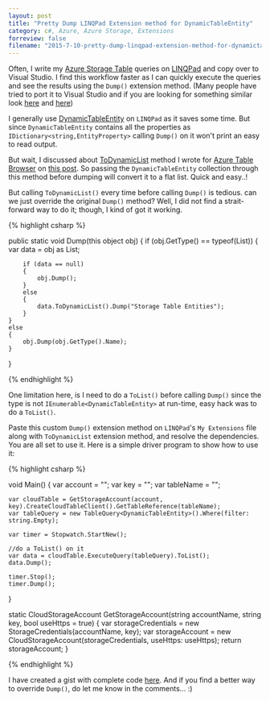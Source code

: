```yaml
---
layout: post
title: "Pretty Dump LINQPad Extension method for DynamicTableEntity"
category: c#, Azure, Azure Storage, Extensions
forreview: false
filename: "2015-7-10-pretty-dump-linqpad-extension-method-for-dynamictableentity.md"
---
```


Often, I write my [Azure Storage Table](https://azure.microsoft.com/en-us/documentation/articles/storage-dotnet-how-to-use-tables/) queries on [LINQPad](https://www.linqpad.net/) and copy over to Visual Studio. I find this workflow faster as I can quickly execute the queries and see the results using the `Dump()` extension method. (Many people have tried to port it to Visual Studio and if you are looking for something similar look [here](http://stackoverflow.com/questions/2699466/linqpad-dump-extension-method-i-want-one) and [here](https://github.com/fragilerus/fragilerus-linqpad-visualizer))

I generally use [DynamicTableEntity](https://msdn.microsoft.com/library/azure/microsoft.windowsazure.storage.table.dynamictableentity.aspx) on `LINQPad` as it saves some time. But since `DynamicTableEntity` contains all the properties as `IDictionary<string,EntityProperty>` calling `Dump()` on it won't print an easy to read output.

But wait, I discussed about [ToDynamicList](https://github.com/amithegde/AzureTableBrowser/blob/master/src/AzureTableBrowser/AzureTableBrowser/Extensions/EnumerableExtensions.cs) method I wrote for [Azure Table Browser](https://github.com/amithegde/AzureTableBrowser) on [this post](http://amithegde.github.io/2015/06/writing-a-fast-and-easy-to-use-azure-storage-table-browser.html). So passing the `DynamicTableEntity` collection through this method before dumping will convert it to a flat list. Quick and easy..!

But calling `ToDynamicList()` every time before calling `Dump()` is tedious. can we just override the original `Dump()` method? Well, I did not find a strait-forward way to do it; though, I kind of got it working.

{% highlight csharp %}

public static void Dump(this object obj)
{
	if (obj.GetType() == typeof(List<DynamicTableEntity>))
	{
		var data = obj as List<DynamicTableEntity>;

		if (data == null)
		{
			obj.Dump();
		}
		else
		{
			data.ToDynamicList().Dump("Storage Table Entities");
		}
	}
	else
	{
		obj.Dump(obj.GetType().Name);
	}
}

{% endhighlight %} 

One limitation here, is I need to do a `ToList()` before calling `Dump()` since the type is not `IEnumerable<DynamicTableEntity>` at run-time,  easy hack was to do a `ToList()`.

Paste this custom `Dump()` extension method on `LINQPad`'s `My Extensions` file along with `ToDynamicList` extension method, and resolve the dependencies. You are all set to use it. Here is a simple driver program to show how to use it:

{% highlight csharp %}

void Main()
{
	var account = "";
	var key = "";
	var tableName = "";

	var cloudTable = GetStorageAccount(account, key).CreateCloudTableClient().GetTableReference(tableName);
	var tableQuery = new TableQuery<DynamicTableEntity>().Where(filter: string.Empty);

	var timer = Stopwatch.StartNew();
	
	//do a ToList() on it
	var data = cloudTable.ExecuteQuery(tableQuery).ToList();
	data.Dump();
	
	timer.Stop();
	timer.Dump();
}

static CloudStorageAccount GetStorageAccount(string accountName, string key, bool useHttps = true)
{
	var storageCredentials = new StorageCredentials(accountName, key);
	var storageAccount = new CloudStorageAccount(storageCredentials, useHttps: useHttps);
	return storageAccount;
}

{% endhighlight %}

I have created a gist with complete code [here](https://gist.github.com/amithegde/93b658784fcafb1a5676). And if you find a better way to override `Dump()`, do let me know in the comments... :)